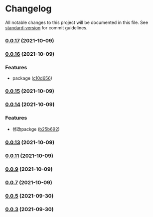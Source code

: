 # Changelog

All notable changes to this project will be documented in this file. See [standard-version](https://github.com/conventional-changelog/standard-version) for commit guidelines.

### [0.0.17](https://github.com/XueMary/vue-validate-directive/compare/v0.0.16...v0.0.17) (2021-10-09)

### [0.0.16](https://github.com/XueMary/vue-validate-directive/compare/v0.0.15...v0.0.16) (2021-10-09)


### Features

* package ([c10d656](https://github.com/XueMary/vue-validate-directive/commit/c10d65639100002e10a1257efcb5100e65601034))

### [0.0.15](https://github.com/XueMary/vue-validate-directive/compare/v0.0.14...v0.0.15) (2021-10-09)

### [0.0.14](https://github.com/XueMary/vue-validate-directive/compare/v0.0.13...v0.0.14) (2021-10-09)


### Features

* 修改packge ([b25b692](https://github.com/XueMary/vue-validate-directive/commit/b25b6924706779bb13b83d6070a1627743f5a180))

### [0.0.13](https://github.com/XueMary/vue-validate-directive/compare/v0.0.12...v0.0.13) (2021-10-09)

### [0.0.11](https://github.com/XueMary/vue-validate-directive/compare/v0.0.10...v0.0.11) (2021-10-09)

### [0.0.9](https://github.com/XueMary/vue-validate-directive/compare/v0.0.8...v0.0.9) (2021-10-09)

### [0.0.7](https://github.com/XueMary/vue-validate-directive/compare/v0.0.6...v0.0.7) (2021-10-09)

### [0.0.5](https://github.com/XueMary/vue-validate-directive/compare/v0.0.4...v0.0.5) (2021-09-30)

### [0.0.3](https://github.com/XueMary/vue-validate-directive/compare/v0.0.2...v0.0.3) (2021-09-30)
